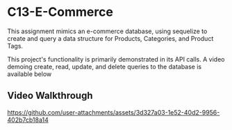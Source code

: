 # C13-E-Commerce

This assignment mimics an e-commerce database, using sequelize to create and query a data structure for Products, Categories, and Product Tags.

This project's functionality is primarily demonstrated in its API calls. A video demoing create, read, update, and delete queries to the database is available below

## Video Walkthrough



https://github.com/user-attachments/assets/3d327a03-1e52-40d2-9956-402b7cb18a14

